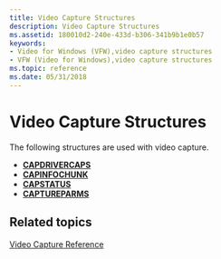 ```yaml
---
title: Video Capture Structures
description: Video Capture Structures
ms.assetid: 180010d2-240e-433d-b306-341b9b1e0b57
keywords:
- Video for Windows (VFW),video capture structures
- VFW (Video for Windows),video capture structures
ms.topic: reference
ms.date: 05/31/2018
---
```


# Video Capture Structures

The following structures are used with video capture.

-   [**CAPDRIVERCAPS**](/windows/win32/api/vfw/ns-vfw-capdrivercaps)
-   [**CAPINFOCHUNK**](/windows/win32/api/vfw/ns-vfw-capinfochunk)
-   [**CAPSTATUS**](/windows/win32/api/vfw/ns-vfw-capstatus)
-   [**CAPTUREPARMS**](/windows/win32/api/vfw/ns-vfw-captureparms)

## Related topics

<dl> <dt>

[Video Capture Reference](video-capture-reference.md)
</dt> </dl>

 

 




